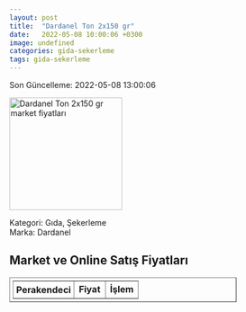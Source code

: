 ```yaml
---
layout: post
title:  "Dardanel Ton 2x150 gr"
date:   2022-05-08 10:00:06 +0300
image: undefined
categories: gida-sekerleme
tags: gida-sekerleme
---
```


Son Güncelleme: 2022-05-08 13:00:06

<img src="undefined" width="200" alt="Dardanel Ton 2x150 gr market fiyatları" />

Kategori: Gıda, Şekerleme
<br />
Marka: Dardanel

<h2>Market ve Online Satış Fiyatları</h2>

<table border="1" style="padding: 5px;width:80%;">
  <tr>
    <td style="padding: 5px;"><strong>Perakendeci</strong></td>
    <td><strong>Fiyat</strong></td>
    <td><strong>İşlem</strong></td>
  </tr>
  
</table>
